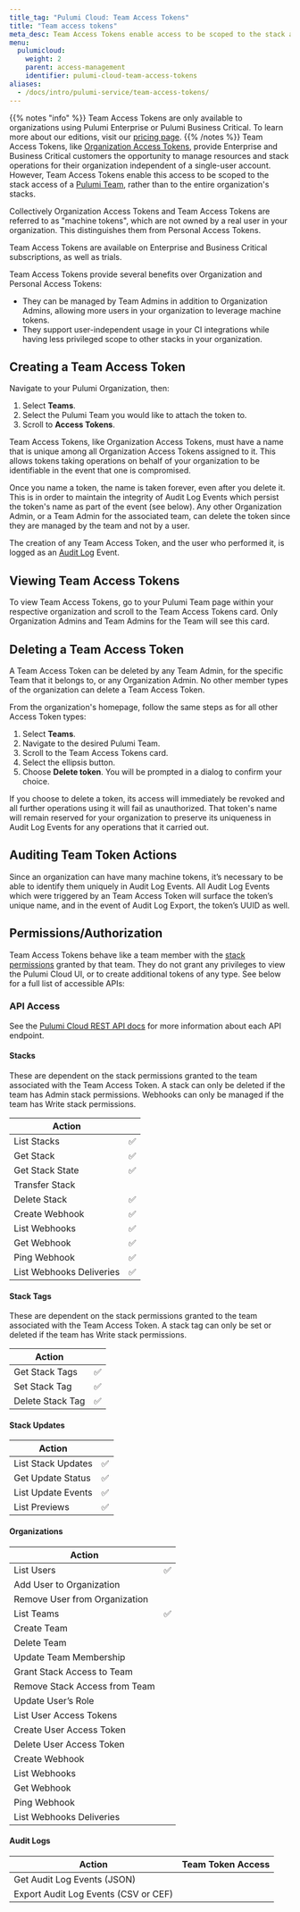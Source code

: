 ```yaml
---
title_tag: "Pulumi Cloud: Team Access Tokens"
title: "Team access tokens"
meta_desc: Team Access Tokens enable access to be scoped to the stack access of a Pulumi Team, rather than to the entire organization’s stacks. Learn more here.
menu:
  pulumicloud:
    weight: 2
    parent: access-management
    identifier: pulumi-cloud-team-access-tokens
aliases:
  - /docs/intro/pulumi-service/team-access-tokens/
---
```

{{% notes "info" %}}
Team Access Tokens are only available to organizations using Pulumi Enterprise or Pulumi Business Critical.
To learn more about our editions, visit our [pricing page](/pricing/).
{{% /notes %}}
Team Access Tokens, like [Organization Access Tokens](/docs/intro/pulumi-cloud/organization-access-tokens/), provide Enterprise and Business Critical customers the opportunity to manage resources and stack operations for their organization independent of a single-user account. However, Team Access Tokens enable this access to be scoped to the stack access of a [Pulumi Team](/docs/intro/pulumi-cloud/teams/), rather than to the entire organization's stacks.

Collectively Organization Access Tokens and Team Access Tokens are referred to as "machine tokens", which are not owned by a real user in your organization. This distinguishes them from Personal Access Tokens.

Team Access Tokens are available on Enterprise and Business Critical subscriptions, as well as trials.

Team Access Tokens provide several benefits over Organization and Personal Access Tokens:

* They can be managed by Team Admins in addition to Organization Admins, allowing more users in your organization to leverage machine tokens.
* They support user-independent usage in your CI integrations while having less privileged scope to other stacks in your organization.

## Creating a Team Access Token

Navigate to your Pulumi Organization, then:

1. Select **Teams**.
1. Select the Pulumi Team you would like to attach the token to.
1. Scroll to **Access Tokens**.

Team Access Tokens, like Organization Access Tokens, must have a name that is unique among all Organization Access Tokens assigned to it. This allows tokens taking operations on behalf of your organization to be identifiable in the event that one is compromised.

Once you name a token, the name is taken forever, even after you delete it. This is in order to maintain the integrity of Audit Log Events which persist the token's name as part of the event (see below). Any other Organization Admin, or a Team Admin for the associated team, can delete the token since they are managed by the team and not by a user.

The creation of any Team Access Token, and the user who performed it, is logged as an [Audit Log](/docs/intro/pulumi-cloud/audit-logs/) Event.

## Viewing Team Access Tokens

To view Team Access Tokens, go to your Pulumi Team page within your respective organization and scroll to the Team Access Tokens card. Only Organization Admins and Team Admins for the Team will see this card.

## Deleting a Team Access Token

A Team Access Token can be deleted by any Team Admin, for the specific Team that it belongs to, or any Organization Admin. No other member types of the organization can delete a Team Access Token.

From the organization's homepage, follow the same steps as for all other Access Token types:

1. Select **Teams**.
1. Navigate to the desired Pulumi Team.
1. Scroll to the Team Access Tokens card.
1. Select the ellipsis button.
1. Choose **Delete token**. You will be prompted in a dialog to confirm your choice.

If you choose to delete a token, its access will immediately be revoked and all further operations using it will fail as unauthorized. That token's name will remain reserved for your organization to preserve its uniqueness in Audit Log Events for any operations that it carried out.

## Auditing Team Token Actions

Since an organization can have many machine tokens, it’s necessary to be able to identify them uniquely in Audit Log Events. All Audit Log Events which were triggered by an Team Access Token will surface the token’s unique name, and in the event of Audit Log Export, the token’s UUID as well.

## Permissions/Authorization

Team Access Tokens behave like a team member with the [stack permissions](https://www.pulumi.com/docs/intro/pulumi-cloud/projects-and-stacks/#stack-permissions) granted by that team. They do not grant any privileges to view the Pulumi Cloud UI, or to create additional tokens of any type. See below for a full list of accessible APIs:

### API Access

See the [Pulumi Cloud REST API docs](https://www.pulumi.com/docs/reference/cloud-rest-api/) for more information about each API endpoint.

#### Stacks

These are dependent on the stack permissions granted to the team associated with the Team Access Token. A stack can only be deleted if the team has Admin stack permissions. Webhooks can only be managed if the team has Write stack permissions.

| Action |  |
|--------|------|
| List Stacks | ✅ |
| Get Stack | ✅ |
| Get Stack State | ✅ |
| Transfer Stack |  |
| Delete Stack | ✅ |
| Create Webhook | ✅ |
| List Webhooks | ✅ |
| Get Webhook | ✅ |
| Ping Webhook | ✅ |
| List Webhooks Deliveries | ✅ |

#### Stack Tags

These are dependent on the stack permissions granted to the team associated with the Team Access Token. A stack tag can only be set or deleted if the team has Write stack permissions.

| Action |  |
|--------|------|
| Get Stack Tags | ✅ |
| Set Stack Tag | ✅ |
| Delete Stack Tag | ✅ |

#### Stack Updates

| Action |  |
|--------|------|
| List Stack Updates | ✅ |
| Get Update Status | ✅ |
| List Update Events | ✅ |
| List Previews | ✅ |

#### Organizations

| Action |  |
|--------|------|
| List Users | ✅ |
| Add User to Organization |  |
| Remove User from Organization |  |
| List Teams | ✅ | |
| Create Team |  |
| Delete Team |  |
| Update Team Membership |  |
| Grant Stack Access to Team |  |
| Remove Stack Access from Team |  |
| Update User’s Role |  |
| List User Access Tokens |  |
| Create User Access Token |  |
| Delete User Access Token |  |
| Create Webhook |  |
| List Webhooks |  |
| Get Webhook |  |
| Ping Webhook |  |
| List Webhooks Deliveries |  |

#### Audit Logs

| Action | Team Token Access |
|--------|------|
| Get Audit Log Events (JSON) |  |
| Export Audit Log Events (CSV or CEF) |  |
